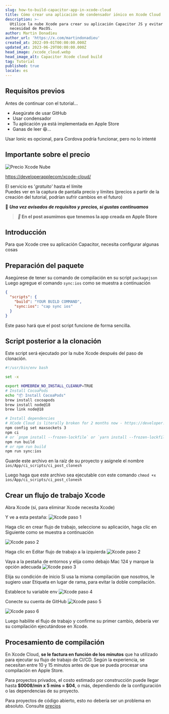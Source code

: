 ```yaml
---
slug: how-to-build-capacitor-app-in-xcode-cloud
title: Cómo crear una aplicación de condensador iónico en Xcode Cloud
description: >-
  Utilice la nube Xcode para crear su aplicación Capacitor JS y evitar la
  necesidad de MacOS.
author: Martin Donadieu
author_url: 'https://x.com/martindonadieu'
created_at: 2022-09-01T00:00:00.000Z
updated_at: 2023-06-29T00:00:00.000Z
head_image: /xcode_cloud.webp
head_image_alt: Capacitor Xcode cloud build
tag: Tutorial
published: true
locale: es
---
```


## Requisitos previos

Antes de continuar con el tutorial…

- Asegúrate de usar GitHub
- Usar condensador
- Tu aplicación ya está implementada en Apple Store
- Ganas de leer 😆…

Usar Ionic es opcional, para Cordova podría funcionar, pero no lo intenté

## Importante sobre el precio

![Precio Xcode Nube](/xcode_cloud_pricewebp)

[https://developerapplecom/xcode-cloud/](https://developerapplecom/xcode-cloud/)

El servicio es '_gratuito'_ hasta el límite  
Puedes ver en la captura de pantalla precio y límites (precios a partir de la creación del tutorial, podrían sufrir cambios en el futuro)

🔴 **_Una vez avisados ​​de requisitos y precios, si gustas continuamos_**

> **_📣_ En el post asumimos que tenemos la app creada en Apple Store**

## Introducción

Para que Xcode cree su aplicación Capacitor, necesita configurar algunas cosas

## Preparación del paquete

Asegúrese de tener su comando de compilación en su script `packagejson`
Luego agregue el comando `sync:ios` como se muestra a continuación

```json
{
  "scripts": {
    "build": "YOUR BUILD COMMAND",
    "sync:ios": "cap sync ios"
  }
}
```
Este paso hará que el post script funcione de forma sencilla.

## Script posterior a la clonación
Este script será ejecutado por la nube Xcode después del paso de clonación.

```bash
#!/usr/bin/env bash

set -x

export HOMEBREW_NO_INSTALL_CLEANUP=TRUE
# Install CocoaPods
echo "📦 Install CocoaPods"
brew install cocoapods
brew install node@18
brew link node@18

# Install dependencies
# XCode Cloud is literally broken for 2 months now - https://developer.apple.com/forums/thread/738136?answerId=774510022#774510022
npm config set maxsockets 3
npm ci
# or `pnpm install --frozen-lockfile` or `yarn install --frozen-lockfile` or bun install
npm run build 
# or npm run build
npm run sync:ios
```

Guarde este archivo en la raíz de su proyecto y asígnele el nombre `ios/App/ci_scripts/ci_post_clonesh`

Luego haga que este archivo sea ejecutable con este comando `chmod +x ios/App/ci_scripts/ci_post_clonesh`

## Crear un flujo de trabajo Xcode

Abra Xcode (sí, para eliminar Xcode necesita Xcode)

Y ve a esta pestaña:
![Xcode paso 1](/xcode_step_1webp)

Haga clic en crear flujo de trabajo, seleccione su aplicación, haga clic en Siguiente como se muestra a continuación

![Xcode paso 2](/xcode_step_2webp)

Haga clic en Editar flujo de trabajo a la izquierda
![Xcode paso 2](/xcode_step_3webp)

Vaya a la pestaña de entornos y elija como debajo Mac 124 y marque la opción adecuada
![Xcode paso 3](/xcode_step_3webp)

Elija su condición de inicio
Si usa la misma compilación que nosotros, le sugiero usar Etiqueta en lugar de rama, para evitar la doble compilación.

Establece tu variable env
![Xcode paso 4](/xcode_step_4webp)

Conecte su cuenta de GitHub
![Xcode paso 5](/xcode_step_5webp)

![Xcode paso 6](/xcode_step_6webp)


Luego habilite el flujo de trabajo y confirme su primer cambio, debería ver su compilación ejecutándose en Xcode.

## **Procesamiento de compilación**

En Xcode Cloud, **se le factura en función de los minutos** que ha utilizado para ejecutar su flujo de trabajo de CI/CD. Según la experiencia, se necesitan entre 10 y 15 minutos antes de que se pueda procesar una compilación en Apple Store.

Para proyectos privados, el costo estimado por construcción puede llegar hasta **$0008/min x 5 mins = $04**, o más, dependiendo de la configuración o las dependencias de su proyecto.

Para proyectos de código abierto, esto no debería ser un problema en absoluto. Consulte [precios](https://githubcom/pricing/)